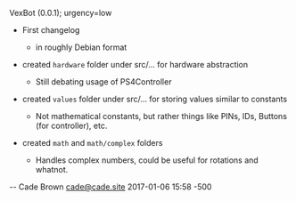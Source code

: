 VexBot (0.0.1); urgency=low

   * First changelog
      - in roughly Debian format

   * created `hardware` folder under src/... for hardware abstraction
     - Still debating usage of PS4Controller

   * created `values` folder under src/... for storing values similar to constants
     - Not mathematical constants, but rather things like PINs, IDs, Buttons (for controller), etc.

   * created `math` and `math/complex` folders
     - Handles complex numbers, could be useful for rotations and whatnot.


 -- Cade Brown <cade@cade.site>  2017-01-06 15:58 -500
